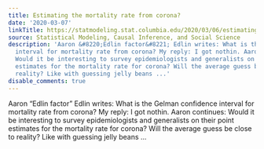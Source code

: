 ```yaml
---
title: Estimating the mortality rate from corona?
date: '2020-03-07'
linkTitle: https://statmodeling.stat.columbia.edu/2020/03/06/estimating-the-mortality-rate-from-corona/
source: Statistical Modeling, Causal Inference, and Social Science
description: 'Aaron &#8220;Edlin factor&#8221; Edlin writes: What is the Gelman confidence
  interval for mortality rate from corona? My reply: I got nothin. Aaron continues:
  Would it be interesting to survey epidemiologists and generalists on their point
  estimates for the mortality rate for corona? Will the average guess be close to
  reality? Like with guessing jelly beans ...'
disable_comments: true
---
```

Aaron &#8220;Edlin factor&#8221; Edlin writes: What is the Gelman confidence interval for mortality rate from corona? My reply: I got nothin. Aaron continues: Would it be interesting to survey epidemiologists and generalists on their point estimates for the mortality rate for corona? Will the average guess be close to reality? Like with guessing jelly beans ...